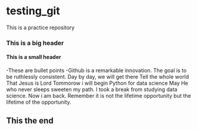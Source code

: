 # testing_git
This is a practice repository
### This is a big header
#### This is a small header
-These are bullet points
-Github is a remarkable innovation.
The goal is to be ruthlessly consistent.
Day by day, we will get there
Tell the whole world 
That Jesus is Lord
Tommorow i will begin
Python for data science
May He who never sleeps sweeten my path.
I took a break from studying data science.
Now i am back.
Remember it is not the lifetime opportunity but the lifetime of the opportunity.
## This the end
